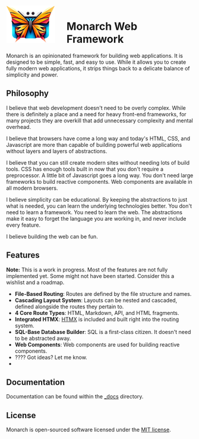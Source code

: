 <img src="./_docs/assets/logo.png" style="height: 100px; float: left; margin-right: 2rem;">

# Monarch Web Framework

<div style="clear: both;">

Monarch is an opinionated framework for building web applications. It is designed to be simple, fast, and easy to use. While it allows you to create fully modern web applications, it strips things back to a delicate balance of simplicity and power.

## Philosophy

I believe that web development doesn't need to be overly complex. While there is definitely a place and a need for heavy front-end frameworks, for many projects they are overkill that add unnecessary complexity and mental overhead.

I believe that browsers have come a long way and today's HTML, CSS, and Javascript are more than capable of building powerful web applications without layers and layers of abstractions.

I believe that you can still create modern sites without needing lots of build tools. CSS has enough tools built in now that you don't require a preprocessor. A little bit of Javascript goes a long way. You don't need large frameworks to build reactive components. Web components are available in all modern browsers.

I believe simplicity can be educational. By keeping the abstractions to just what is needed, you can learn the underlying technologies better. You don't need to learn a framework. You need to learn the web. The abstractions make it easy to forget the language you are working in, and never include every feature.

I believe building the web can be fun.

## Features

**Note:** This is a work in progress. Most of the features are not fully implemented yet. Some might not have been started. Consider this a wishlist and a roadmap.

-   **File-Based Routing**: Routes are defined by the file structure and names.
-   **Cascading Layout System**: Layouts can be nested and cascaded, defined alongside the routes they pertain to.
-   **4 Core Route Types**: HTML, Markdown, API, and HTML fragments.
-   **Integrated HTMX**: [HTMX](https://htmx.org/) is included and built right into the routing system.
-   **SQL-Base Database Builder**: SQL is a first-class citizen. It doesn't need to be abstracted away.
-   **Web Components**: Web components are used for building reactive components.
-   ???? Got ideas? Let me know.
-

## Documentation

Documentation can be found within the [\_docs](./_docs/index.md) directory.

## License

Monarch is open-sourced software licensed under the [MIT license](https://opensource.org/licenses/MIT).
